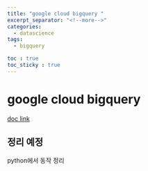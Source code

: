 ```yaml
---
title: "google cloud bigquery "
excerpt_separator: "<!--more-->"
categories:
  - datascience
tags:
  - bigquery

toc : true
toc_sticky : true
---
```


# google cloud bigquery
[doc link](https://cloud.google.com/bigquery/docs?hl=ko)

## 정리 예정
python에서 동작 정리

